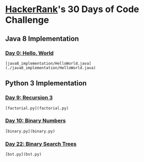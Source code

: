 # [HackerRank](https://www.hackerrank.com/)'s 30 Days of Code Challenge

## Java 8 Implementation
### [Day 0: Hello, World](https://www.hackerrank.com/challenges/30-hello-world/problem)
```
[java8_implementation/HelloWorld.java](./java8_implementation/HelloWorld.java)
```

## Python 3 Implementation
### [Day 9: Recursion 3](https://www.hackerrank.com/challenges/30-recursion/problem)
```
[factorial.py](factorial.py)
```

### [Day 10: Binary Numbers](https://www.hackerrank.com/challenges/30-binary-numbers/problem)
```
[binary.py](binary.py)
```

### [Day 22: Binary Search Trees](https://www.hackerrank.com/challenges/30-binary-search-trees/problem)
```
[bst.py](bst.py)
```